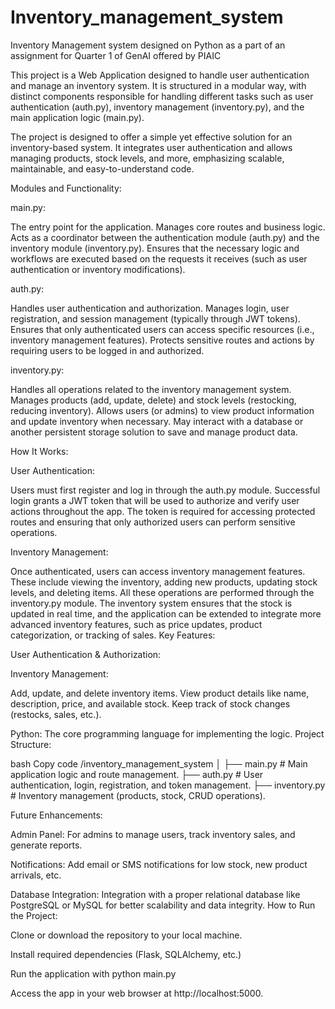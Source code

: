 # Inventory_management_system
Inventory Management system designed on Python as a part of an assignment for Quarter 1 of GenAI offered by PIAIC

This project is a Web Application designed to handle user authentication and manage an inventory system. It is structured in a modular way, with distinct components responsible for handling different tasks such as user authentication (auth.py), inventory management (inventory.py), and the main application logic (main.py).

The project is designed to offer a simple yet effective solution for an inventory-based system. It integrates user authentication and allows managing products, stock levels, and more, emphasizing scalable, maintainable, and easy-to-understand code.

Modules and Functionality:

main.py:

The entry point for the application.
Manages core routes and business logic.
Acts as a coordinator between the authentication module (auth.py) and the inventory module (inventory.py).
Ensures that the necessary logic and workflows are executed based on the requests it receives (such as user authentication or inventory modifications).

auth.py:

Handles user authentication and authorization.
Manages login, user registration, and session management (typically through JWT tokens).
Ensures that only authenticated users can access specific resources (i.e., inventory management features).
Protects sensitive routes and actions by requiring users to be logged in and authorized.

inventory.py:

Handles all operations related to the inventory management system.
Manages products (add, update, delete) and stock levels (restocking, reducing inventory).
Allows users (or admins) to view product information and update inventory when necessary.
May interact with a database or another persistent storage solution to save and manage product data.

How It Works:

User Authentication:

Users must first register and log in through the auth.py module. Successful login grants a JWT token that will be used to authorize and verify user actions throughout the app.
The token is required for accessing protected routes and ensuring that only authorized users can perform sensitive operations.

Inventory Management:

Once authenticated, users can access inventory management features. These include viewing the inventory, adding new products, updating stock levels, and deleting items. All these operations are performed through the inventory.py module.
The inventory system ensures that the stock is updated in real time, and the application can be extended to integrate more advanced inventory features, such as price updates, product categorization, or tracking of sales.
Key Features:

User Authentication & Authorization:

Inventory Management:

Add, update, and delete inventory items.
View product details like name, description, price, and available stock.
Keep track of stock changes (restocks, sales, etc.).

Python: The core programming language for implementing the logic.
Project Structure:

bash
Copy code
/inventory_management_system
│
├── main.py               # Main application logic and route management.
├── auth.py               # User authentication, login, registration, and token management.
├── inventory.py          # Inventory management (products, stock, CRUD operations).

Future Enhancements:

Admin Panel: For admins to manage users, track inventory sales, and generate reports.

Notifications: Add email or SMS notifications for low stock, new product arrivals, etc.

Database Integration: Integration with a proper relational database like PostgreSQL or MySQL for better scalability and data integrity.
How to Run the Project:

Clone or download the repository to your local machine.

Install required dependencies (Flask, SQLAlchemy, etc.) 

Run the application with python main.py

Access the app in your web browser at http://localhost:5000.
